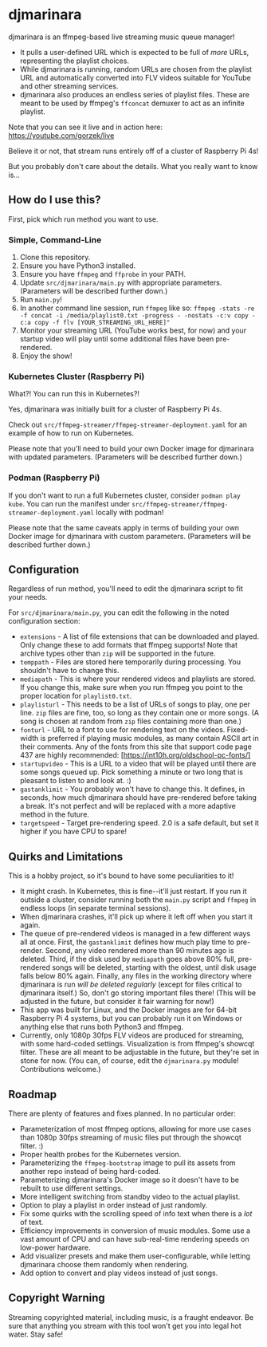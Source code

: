 # djmarinara

djmarinara is an ffmpeg-based live streaming music queue manager!

* It pulls a user-defined URL which is expected to be full of *more* URLs, representing the playlist choices.
* While djmarinara is running, random URLs are chosen from the playlist URL and automatically converted into FLV videos suitable for YouTube and other streaming services.
* djmarinara also produces an endless series of playlist files. These are meant to be used by ffmpeg's `ffconcat` demuxer to act as an infinite playlist.

Note that you can see it live and in action here: https://youtube.com/gorzek/live

Believe it or not, that stream runs entirely off of a cluster of Raspberry Pi 4s!

But you probably don't care about the details. What you really want to know is...

## How do I use this?

First, pick which run method you want to use.

### Simple, Command-Line

1. Clone this repository.
1. Ensure you have Python3 installed.
1. Ensure you have `ffmpeg` and `ffprobe` in your PATH.
1. Update `src/djmarinara/main.py` with appropriate parameters. (Parameters will be described further down.)
1. Run `main.py`!
1. In another command line session, run `ffmpeg` like so: `ffmpeg -stats -re -f concat -i /media/playlist0.txt -progress - -nostats -c:v copy -c:a copy -f flv [YOUR_STREAMING_URL_HERE]"`
1. Monitor your streaming URL (YouTube works best, for now) and your startup video will play until some additional files have been pre-rendered.
1. Enjoy the show!

### Kubernetes Cluster (Raspberry Pi)

What?! You can run this in Kubernetes?!

Yes, djmarinara was initially built for a cluster of Raspberry Pi 4s.

Check out `src/ffmpeg-streamer/ffmpeg-streamer-deployment.yaml` for an example of how to run on Kubernetes.

Please note that you'll need to build your own Docker image for djmarinara with updated parameters. (Parameters will be described further down.)

### Podman (Raspberry Pi)

If you don't want to run a full Kubernetes cluster, consider `podman play kube`. You can run the manifest under `src/ffmpeg-streamer/ffmpeg-streamer-deployment.yaml` locally with podman!

Please note that the same caveats apply in terms of building your own Docker image for djmarinara with custom parameters. (Parameters will be described further down.)

## Configuration

Regardless of run method, you'll need to edit the djmarinara script to fit your needs.

For `src/djmarinara/main.py`, you can edit the following in the noted configuration section:

* `extensions` - A list of file extensions that can be downloaded and played. Only change these to add formats that ffmpeg supports! Note that archive types other than `zip` will be supported in the future.
* `temppath` - Files are stored here temporarily during processing. You shouldn't have to change this.
* `mediapath` - This is where your rendered videos and playlists are stored. If you change this, make sure when you run ffmpeg you point to the proper location for `playlist0.txt`.
* `playlisturl` - This needs to be a list of URLs of songs to play, one per line. `zip` files are fine, too, so long as they contain one or more songs. (A song is chosen at random from `zip` files containing more than one.)
* `fonturl` - URL to a font to use for rendering text on the videos. Fixed-width is preferred if playing music modules, as many contain ASCII art in their comments. Any of the fonts from this site that support code page 437 are highly recommended: [https://int10h.org/oldschool-pc-fonts/]
* `startupvideo` - This is a URL to a video that will be played until there are some songs queued up. Pick something a minute or two long that is pleasant to listen to and look at. :)
* `gastanklimit` - You probably won't have to change this. It defines, in seconds, how much djmarinara should have pre-rendered before taking a break. It's not perfect and will be replaced with a more adaptive method in the future.
* `targetspeed` - Target pre-rendering speed. 2.0 is a safe default, but set it higher if you have CPU to spare!

## Quirks and Limitations

This is a hobby project, so it's bound to have some peculiarities to it!

* It might crash. In Kubernetes, this is fine--it'll just restart. If you run it outside a cluster, consider running both the `main.py` script and `ffmpeg` in endless loops (in separate terminal sessions).
* When djmarinara crashes, it'll pick up where it left off when you start it again.
* The queue of pre-rendered videos is managed in a few different ways all at once. First, the `gastanklimit` defines how much play time to pre-render. Second, any video rendered more than 90 minutes ago is deleted. Third, if the disk used by `mediapath` goes above 80% full, pre-rendered songs will be deleted, starting with the oldest, until disk usage falls below 80% again. Finally, any files in the working directory where djmarinara is run *will be deleted regularly* (except for files critical to djmarinara itself.) So, don't go storing important files there! (This will be adjusted in the future, but consider it fair warning for now!)
* This app was built for Linux, and the Docker images are for 64-bit Raspberry Pi 4 systems, but you can probably run it on Windows or anything else that runs both Python3 and ffmpeg.
* Currently, only 1080p 30fps FLV videos are produced for streaming, with some hard-coded settings. Visualization is from ffmpeg's showcqt filter. These are all meant to be adjustable in the future, but they're set in stone for now. (You can, of course, edit the `djmarinara.py` module! Contributions welcome.)

## Roadmap

There are plenty of features and fixes planned. In no particular order:

* Parameterization of most ffmpeg options, allowing for more use cases than 1080p 30fps streaming of music files put through the showcqt filter. :)
* Proper health probes for the Kubernetes version.
* Parameterizing the `ffmpeg-bootstrap` image to pull its assets from another repo instead of being hard-coded.
* Parameterizing djmarinara's Docker image so it doesn't have to be rebuilt to use different settings.
* More intelligent switching from standby video to the actual playlist.
* Option to play a playlist in order instead of just randomly.
* Fix some quirks with the scrolling speed of info text when there is a *lot* of text.
* Efficiency improvements in conversion of music modules. Some use a vast amount of CPU and can have sub-real-time rendering speeds on low-power hardware.
* Add visualizer presets and make them user-configurable, while letting djmarinara choose them randomly when rendering.
* Add option to convert and play videos instead of just songs.

## Copyright Warning

Streaming copyrighted material, including music, is a fraught endeavor. Be sure that anything you stream with this tool won't get you into legal hot water. Stay safe!

